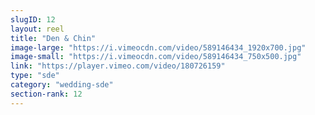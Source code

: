 ```yaml
---
slugID: 12 
layout: reel
title: "Den & Chin"
image-large: "https://i.vimeocdn.com/video/589146434_1920x700.jpg"
image-small: "https://i.vimeocdn.com/video/589146434_750x500.jpg"
link: "https://player.vimeo.com/video/180726159"
type: "sde"
category: "wedding-sde"
section-rank: 12
---
```

